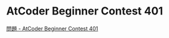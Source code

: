 AtCoder Beginner Contest 401
===

[問題 - AtCoder Beginner Contest 401](https://atcoder.jp/contests/abc401/tasks)
